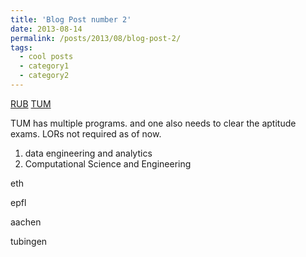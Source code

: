 ```yaml
---
title: 'Blog Post number 2'
date: 2013-08-14
permalink: /posts/2013/08/blog-post-2/
tags:
  - cool posts
  - category1
  - category2
---
```


[RUB](https://studienangebot.rub.de/en/applied-computer-science)
[TUM](https://www.tum.de/en/studies/degree-programs)

TUM has multiple programs. and one also needs to clear the aptitude exams. LORs not required as of now.

1) data engineering and analytics
2) Computational Science and Engineering

eth

epfl


aachen



tubingen





